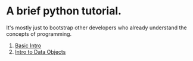 # A brief python tutorial.

It's mostly just to bootstrap other developers who already understand the concepts of programming.

1. [Basic Intro](python_tutorial_part_1.md)
1. [Intro to Data Objects](python_tutorial_data_objects.md)